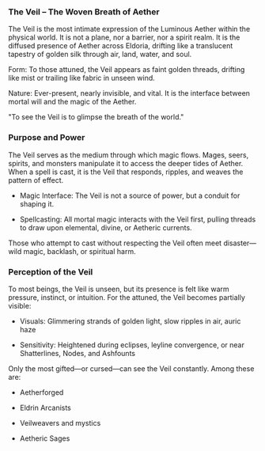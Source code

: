 ### The Veil – The Woven Breath of Aether

The Veil is the most intimate expression of the Luminous Aether within the physical world. It is not a plane, nor a barrier, nor a spirit realm. It is the diffused presence of Aether across Eldoria, drifting like a translucent tapestry of golden silk through air, land, water, and soul.

Form: To those attuned, the Veil appears as faint golden threads, drifting like mist or trailing like fabric in unseen wind.
    
Nature: Ever-present, nearly invisible, and vital. It is the interface between mortal will and the magic of the Aether.
    

"To see the Veil is to glimpse the breath of the world."

### Purpose and Power

The Veil serves as the medium through which magic flows. Mages, seers, spirits, and monsters manipulate it to access the deeper tides of Aether. When a spell is cast, it is the Veil that responds, ripples, and weaves the pattern of effect.

- Magic Interface: The Veil is not a source of power, but a conduit for shaping it.
    
- Spellcasting: All mortal magic interacts with the Veil first, pulling threads to draw upon elemental, divine, or Aetheric currents.
    

Those who attempt to cast without respecting the Veil often meet disaster—wild magic, backlash, or spiritual harm.

### Perception of the Veil

To most beings, the Veil is unseen, but its presence is felt like warm pressure, instinct, or intuition. For the attuned, the Veil becomes partially visible:

- Visuals: Glimmering strands of golden light, slow ripples in air, auric haze
    
- Sensitivity: Heightened during eclipses, leyline convergence, or near Shatterlines, Nodes, and Ashfounts
    

Only the most gifted—or cursed—can see the Veil constantly. Among these are:

- Aetherforged
    
- Eldrin Arcanists
    
- Veilweavers and mystics
    
- Aetheric Sages
    

